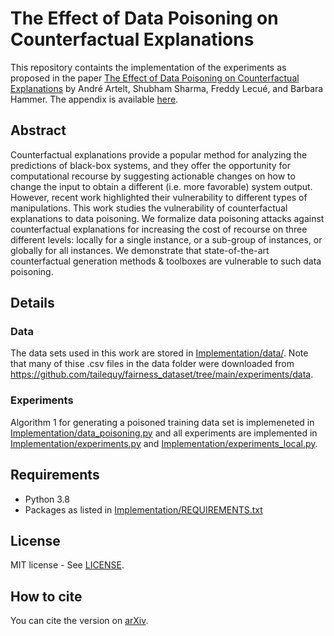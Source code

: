 # The Effect of Data Poisoning on Counterfactual Explanations

This repository containts the implementation of the experiments as proposed in the paper [The Effect of Data Poisoning on Counterfactual Explanations](paper.pdf) by André Artelt, Shubham Sharma, Freddy Lecué, and Barbara Hammer. The appendix is available [here](appendix.pdf).

## Abstract

Counterfactual explanations provide a popular method for analyzing the predictions of black-box systems, and they offer the opportunity for computational recourse by suggesting actionable changes on how to change the input to obtain a different (i.e. more favorable) system output. However, recent work highlighted their vulnerability to different types of manipulations.
This work studies the vulnerability of counterfactual explanations to data poisoning. We formalize data poisoning attacks against counterfactual explanations for increasing the cost of recourse on three different levels: locally for a single instance, or a sub-group of instances, or globally for all instances. We demonstrate that state-of-the-art counterfactual generation methods \& toolboxes are vulnerable to such data poisoning.

## Details

### Data

The data sets used in this work are stored in [Implementation/data/](Implementation/data/). Note that many of thise .csv files in the data folder were downloaded from https://github.com/tailequy/fairness_dataset/tree/main/experiments/data.

### Experiments

Algorithm 1 for generating a poisoned training data set is implemeneted in [Implementation/data_poisoning.py](Implementation/data_poisoning.py) and all experiments are implemented in [Implementation/experiments.py](Implementation/experiments.py) and [Implementation/experiments_local.py](Implementation/experiments_local.py).

## Requirements

- Python 3.8
- Packages as listed in [Implementation/REQUIREMENTS.txt](Implementation/REQUIREMENTS.txt)

## License

MIT license - See [LICENSE](LICENSE).

## How to cite

You can cite the version on [arXiv](http://arxiv.org/abs/2402.08290).

